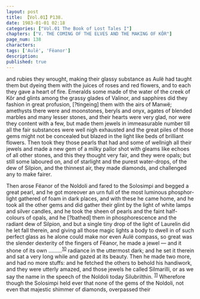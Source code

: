 ```yaml
---
layout: post
title: 【Vol.01】P138.
date: 1983-01-01 02:18
categories: ["Vol.01 The Book of Lost Tales I"]
chapters: ["V. THE COMING OF THE ELVES AND THE MAKING OF KÔR"]
page_num: 138
characters: 
tags: ['Aulë', 'Fëanor']
description: 
published: true
---
```


<p style="text-indent: 0;">
and rubies they wrought, making their glassy substance as Aulë had taught them but dyeing them with the juices of roses and red flowers, and to each they gave a heart of fire. Emeralds some made of the water of the creek of Kôr and glints among the grassy glades of Valinor, and sapphires did they fashion in great profusion, [?tingeing] them with the airs of Manwë; amethysts there were and moonstones, beryls and onyx, agates of blended marbles and many lesser stones, and their hearts were very glad, nor were they content with a few, but made them jewels in immeasurable number till all the fair substances were well nigh exhausted and the great piles of those gems might not be concealed but blazed in the light like beds of brilliant flowers. Then took they those pearls that had and some of wellnigh all their jewels and made a new gem of a milky pallor shot with gleams like echoes of all other stones, and this they thought very fair, and they were opals; but still some laboured on, and of starlight and the purest water-drops, of the dew of Silpion, and the thinnest air, they made diamonds, and challenged any to make fairer.
</p>

Then arose Fëanor of the Noldoli and fared to the Solosimpi and begged a great pearl, and he got moreover an urn full of the most luminous phosphor-light gathered of foam in dark places, and with these he came home, and he took all the other gems and did gather their glint by the light of white lamps and silver candles, and he took the sheen of pearls and the faint half-colours of opals, and he [?bathed] them in phosphorescence and the radiant dew of Silpion, and but a single tiny drop of the light of Laurelin did he let fall therein, and giving all those magic lights a body to dwell in of such perfect glass as he alone could make nor even Aulë compass, so great was the slender dexterity of the fingers of Fëanor, he made a jewel — and it shone of its own .........<SUP>[10]({{site.baseurl}}/vol01-p141)</SUP> radiance in the uttermost dark; and he set it therein and sat a very long while and gazed at its beauty. Then he made two more, and had no more stuffs: and he fetched the others to behold his handiwork, and they were utterly amazed, and those jewels he called Silmarilli, or as we say the name in the speech of the Noldoli today Silubrilthin. <SUP>[11]({{site.baseurl}}/vol01-p141)</SUP> Wherefore though the Solosimpi held ever that none of the gems of the Noldoli, not even that majestic shimmer of diamonds, overpassed their

